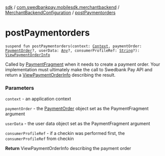 [sdk](../../index.md) / [com.swedbankpay.mobilesdk.merchantbackend](../index.md) / [MerchantBackendConfiguration](index.md) / [postPaymentorders](./post-paymentorders.md)

# postPaymentorders

`suspend fun postPaymentorders(context: `[`Context`](https://developer.android.com/reference/android/content/Context.html)`, paymentOrder: `[`PaymentOrder`](../../com.swedbankpay.mobilesdk/-payment-order/index.md)`?, userData: `[`Any`](https://kotlinlang.org/api/latest/jvm/stdlib/kotlin/-any/index.html)`?, consumerProfileRef: `[`String`](https://kotlinlang.org/api/latest/jvm/stdlib/kotlin/-string/index.html)`?): `[`ViewPaymentOrderInfo`](../../com.swedbankpay.mobilesdk/-view-payment-order-info/index.md)

Called by [PaymentFragment](../../com.swedbankpay.mobilesdk/-payment-fragment/index.md) when it needs to create a payment order.
Your implementation must ultimately make the call to Swedbank Pay API
and return a [ViewPaymentOrderInfo](../../com.swedbankpay.mobilesdk/-view-payment-order-info/index.md) describing the result.

### Parameters

`context` - an application context

`paymentOrder` - the [PaymentOrder](../../com.swedbankpay.mobilesdk/-payment-order/index.md) object set as the PaymentFragment argument

`userData` - the user data object set as the PaymentFragment argument

`consumerProfileRef` - if a checkin was performed first, the `consumerProfileRef` from checkin

**Return**
ViewPaymentOrderInfo describing the payment order

